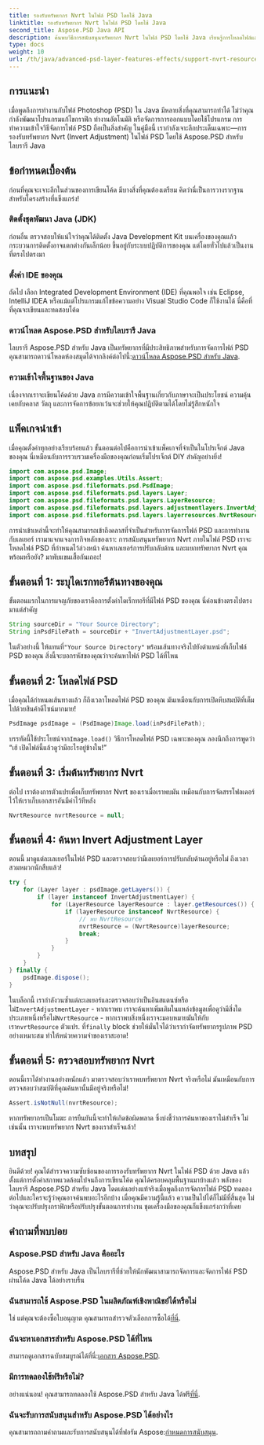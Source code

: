 ```yaml
---
title: รองรับทรัพยากร Nvrt ในไฟล์ PSD โดยใช้ Java
linktitle: รองรับทรัพยากร Nvrt ในไฟล์ PSD โดยใช้ Java
second_title: Aspose.PSD Java API
description: ค้นพบวิธีการสนับสนุนทรัพยากร Nvrt ในไฟล์ PSD โดยใช้ Java เรียนรู้การโหลดไฟล์และแยกทรัพยากรอันมีค่าได้อย่างง่ายดายด้วย Aspose.PSD
type: docs
weight: 10
url: /th/java/advanced-psd-layer-features-effects/support-nvrt-resource-psd-files/
---
```

## การแนะนำ
เมื่อพูดถึงการทำงานกับไฟล์ Photoshop (PSD) ใน Java มีหลายสิ่งที่คุณสามารถทำได้ ไม่ว่าคุณกำลังพัฒนาโปรแกรมแก้ไขกราฟิก ทำงานอัตโนมัติ หรือจัดการการออกแบบโดยใช้โปรแกรม การทำความเข้าใจวิธีจัดการไฟล์ PSD ถือเป็นสิ่งสำคัญ ในคู่มือนี้ เรากำลังเจาะลึกประเด็นเฉพาะ—การรองรับทรัพยากร Nvrt (Invert Adjustment) ในไฟล์ PSD โดยใช้ Aspose.PSD สำหรับไลบรารี Java
## ข้อกำหนดเบื้องต้น
ก่อนที่คุณจะเจาะลึกในส่วนของการเขียนโค้ด มีบางสิ่งที่คุณต้องเตรียม คิดว่านี่เป็นการวางรากฐานสำหรับโครงสร้างที่แข็งแกร่ง!
### ติดตั้งชุดพัฒนา Java (JDK)
ก่อนอื่น ตรวจสอบให้แน่ใจว่าคุณได้ติดตั้ง Java Development Kit บนเครื่องของคุณแล้ว กระบวนการติดตั้งอาจแตกต่างกันเล็กน้อย ขึ้นอยู่กับระบบปฏิบัติการของคุณ แต่โดยทั่วไปแล้วเป็นงานที่ตรงไปตรงมา 
### ตั้งค่า IDE ของคุณ
ถัดไป เลือก Integrated Development Environment (IDE) ที่คุณพอใจ เช่น Eclipse, IntelliJ IDEA หรือแม้แต่โปรแกรมแก้ไขข้อความอย่าง Visual Studio Code ก็ใช้งานได้ นี่คือที่ที่คุณจะเขียนและทดสอบโค้ด
### ดาวน์โหลด Aspose.PSD สำหรับไลบรารี Java
 ไลบรารี Aspose.PSD สำหรับ Java เป็นทรัพยากรที่มีประสิทธิภาพสำหรับการจัดการไฟล์ PSD คุณสามารถดาวน์โหลดห้องสมุดได้จากลิงค์ต่อไปนี้:[ดาวน์โหลด Aspose.PSD สำหรับ Java](https://releases.aspose.com/psd/java/).
### ความเข้าใจพื้นฐานของ Java
เนื่องจากเราจะเขียนโค้ดด้วย Java การมีความเข้าใจพื้นฐานเกี่ยวกับภาษาจะเป็นประโยชน์ ความคุ้นเคยกับคลาส วัตถุ และการจัดการข้อยกเว้นจะช่วยให้คุณปฏิบัติตามได้โดยไม่รู้สึกหนักใจ
## แพ็คเกจนำเข้า
เมื่อคุณตั้งค่าทุกอย่างเรียบร้อยแล้ว ขั้นตอนต่อไปคือการนำเข้าแพ็คเกจที่จำเป็นในโปรเจ็กต์ Java ของคุณ นี่เหมือนกับการรวบรวมเครื่องมือของคุณก่อนเริ่มโปรเจ็กต์ DIY สำคัญอย่างยิ่ง!
```java
import com.aspose.psd.Image;
import com.aspose.psd.examples.Utils.Assert;
import com.aspose.psd.fileformats.psd.PsdImage;
import com.aspose.psd.fileformats.psd.layers.Layer;
import com.aspose.psd.fileformats.psd.layers.LayerResource;
import com.aspose.psd.fileformats.psd.layers.adjustmentlayers.InvertAdjustmentLayer;
import com.aspose.psd.fileformats.psd.layers.layerresources.NvrtResource;
```
การนำเข้าเหล่านี้จะทำให้คุณสามารถเข้าถึงคลาสที่จำเป็นสำหรับการจัดการไฟล์ PSD และการทำงานกับเลเยอร์
เรามาแจกแจงภารกิจหลักของเรา: การสนับสนุนทรัพยากร Nvrt ภายในไฟล์ PSD เราจะโหลดไฟล์ PSD ที่กำหนดไว้ล่วงหน้า ค้นหาเลเยอร์การปรับกลับด้าน และแยกทรัพยากร Nvrt คุณพร้อมหรือยัง? มาพับแขนเสื้อกันเถอะ!
## ขั้นตอนที่ 1: ระบุไดเรกทอรีต้นทางของคุณ
ขั้นตอนแรกในการผจญภัยของเราคือการตั้งค่าไดเร็กทอรีที่มีไฟล์ PSD ของคุณ นี่ค่อนข้างตรงไปตรงมาแต่สำคัญ
```java
String sourceDir = "Your Source Directory";
String inPsdFilePath = sourceDir + "InvertAdjustmentLayer.psd";
```
 ในตัวอย่างนี้ ให้แทนที่`"Your Source Directory"` พร้อมเส้นทางจริงไปยังตำแหน่งที่เก็บไฟล์ PSD ของคุณ สิ่งนี้จะบอกรหัสของคุณว่าจะค้นหาไฟล์ PSD ได้ที่ไหน
## ขั้นตอนที่ 2: โหลดไฟล์ PSD
เมื่อคุณได้กำหนดเส้นทางแล้ว ก็ถึงเวลาโหลดไฟล์ PSD ของคุณ มันเหมือนกับการเปิดหีบสมบัติที่เต็มไปด้วยสินค้าดีไซน์มากมาย!
```java
PsdImage psdImage = (PsdImage)Image.load(inPsdFilePath);
```
บรรทัดนี้ใช้ประโยชน์จาก`Image.load()` วิธีการโหลดไฟล์ PSD เฉพาะของคุณ ลองนึกถึงการพูดว่า “เฮ้ เปิดไฟล์นี้แล้วดูว่ามีอะไรอยู่ข้างใน!”
## ขั้นตอนที่ 3: เริ่มต้นทรัพยากร Nvrt
ต่อไป เราต้องการตัวแปรเพื่อเก็บทรัพยากร Nvrt ของเราเมื่อเราพบมัน เหมือนกับการจัดสรรโฟลเดอร์ไว้ให้เราเก็บเอกสารอันมีค่าไว้ทีหลัง
```java
NvrtResource nvrtResource = null;
```
## ขั้นตอนที่ 4: ค้นหา Invert Adjustment Layer
ตอนนี้ มาดูแต่ละเลเยอร์ในไฟล์ PSD และตรวจสอบว่ามีเลเยอร์การปรับกลับด้านอยู่หรือไม่ ถึงเวลาสวมหมวกนักสืบแล้ว!
```java
try {
    for (Layer layer : psdImage.getLayers()) {
        if (layer instanceof InvertAdjustmentLayer) {
            for (LayerResource layerResource : layer.getResources()) {
                if (layerResource instanceof NvrtResource) {
                    // พบ NvrtResource
                    nvrtResource = (NvrtResource)layerResource;
                    break;
                }
            }
        }
    }
} finally {
    psdImage.dispose();
}
```
 ในบล็อกนี้ เรากำลังวนซ้ำแต่ละเลเยอร์และตรวจสอบว่าเป็นอินสแตนซ์หรือไม่`InvertAdjustmentLayer` - หากเราพบ เราจะค้นหาเพิ่มเติมในแหล่งข้อมูลเพื่อดูว่ามีสิ่งใดประเภทหนึ่งหรือไม่`NvrtResource` - หากเราพบสิ่งหนึ่งเราจะมอบหมายมันให้กับเรา`nvrtResource` ตัวแปร. ที่`finally` block ช่วยให้มั่นใจได้ว่าเรากำจัดทรัพยากรรูปภาพ PSD อย่างเหมาะสม ทำให้หน่วยความจำของเราสะอาด!
## ขั้นตอนที่ 5: ตรวจสอบทรัพยากร Nvrt
ตอนนี้เราได้ทำงานอย่างหนักแล้ว มาตรวจสอบว่าเราพบทรัพยากร Nvrt จริงหรือไม่ มันเหมือนกับการตรวจสอบว่าสมบัติที่คุณค้นหานั้นมีอยู่จริงหรือไม่!
```java
Assert.isNotNull(nvrtResource);
```
หากทรัพยากรเป็นโมฆะ การยืนยันนี้จะทำให้เกิดข้อผิดพลาด ซึ่งบ่งชี้ว่าการค้นหาของเราไม่สำเร็จ ไม่เช่นนั้น เราจะพบทรัพยากร Nvrt ของเราสำเร็จแล้ว!
## บทสรุป
ยินดีด้วย! คุณได้สำรวจความซับซ้อนของการรองรับทรัพยากร Nvrt ในไฟล์ PSD ด้วย Java แล้ว ตั้งแต่การตั้งค่าสภาพแวดล้อมไปจนถึงการเขียนโค้ด คุณได้ครอบคลุมพื้นฐานมาบ้างแล้ว พลังของไลบรารี Aspose.PSD สำหรับ Java โดดเด่นอย่างแท้จริงเมื่อพูดถึงการจัดการไฟล์ PSD ทดลองต่อไปและใครจะรู้ว่าคุณอาจค้นพบอะไรอีกบ้าง
เมื่อคุณมีความรู้นี้แล้ว ความเป็นไปได้ก็ไม่มีที่สิ้นสุด ไม่ว่าคุณจะปรับปรุงกราฟิกหรือปรับปรุงขั้นตอนการทำงาน ชุดเครื่องมือของคุณก็แข็งแกร่งกว่าที่เคย
## คำถามที่พบบ่อย
### Aspose.PSD สำหรับ Java คืออะไร
Aspose.PSD สำหรับ Java เป็นไลบรารีที่ช่วยให้นักพัฒนาสามารถจัดการและจัดการไฟล์ PSD ผ่านโค้ด Java ได้อย่างราบรื่น
### ฉันสามารถใช้ Aspose.PSD ในผลิตภัณฑ์เชิงพาณิชย์ได้หรือไม่
 ใช่ แต่คุณจะต้องซื้อใบอนุญาต คุณสามารถสำรวจตัวเลือกการซื้อได้[ที่นี่](https://purchase.aspose.com/buy).
### ฉันจะหาเอกสารสำหรับ Aspose.PSD ได้ที่ไหน
 สามารถดูเอกสารฉบับสมบูรณ์ได้ที่นี่:[เอกสาร Aspose.PSD](https://reference.aspose.com/psd/java/).
### มีการทดลองใช้ฟรีหรือไม่?
 อย่างแน่นอน! คุณสามารถทดลองใช้ Aspose.PSD สำหรับ Java ได้ฟรี[ที่นี่](https://releases.aspose.com/).
### ฉันจะรับการสนับสนุนสำหรับ Aspose.PSD ได้อย่างไร
 คุณสามารถถามคำถามและรับการสนับสนุนได้ที่ฟอรัม Aspose:[กำหนดการสนับสนุน](https://forum.aspose.com/c/psd/34).